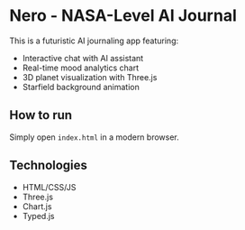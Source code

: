 # Nero - NASA-Level AI Journal

This is a futuristic AI journaling app featuring:
- Interactive chat with AI assistant
- Real-time mood analytics chart
- 3D planet visualization with Three.js
- Starfield background animation

## How to run
Simply open `index.html` in a modern browser.

## Technologies
- HTML/CSS/JS
- Three.js
- Chart.js
- Typed.js
